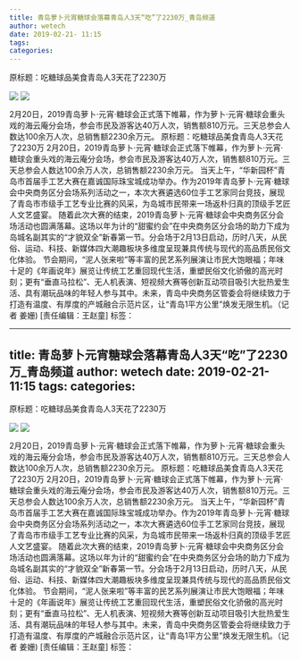 ```yaml
---
title: 青岛萝卜元宵糖球会落幕青岛人3天“吃”了2230万_青岛频道
author: wetech
date: 2019-02-21- 11:15
tags: 
categories: 
---
```

原标题：吃糖球品美食青岛人3天花了2230万
<!-- more -->
                
<img align="center" border="0" src="http://p1.ifengimg.com/a/2019_08/7d0dda102aa9685_size754_w1920_h1200.jpg" />
                
<img align="center" border="0" src="http://p2.ifengimg.com/a/2016/0810/204c433878d5cf9size1_w16_h16.png" />
            
2月20日，2019青岛萝卜·元宵·糖球会正式落下帷幕，作为萝卜·元宵·糖球会重头戏的海云庵分会场，参会市民及游客达40万人次，销售额810万元。三天总参会人数达100余万人次，总销售额2230余万元。
原标题：吃糖球品美食青岛人3天花了2230万
2月20日，2019青岛萝卜·元宵·糖球会正式落下帷幕，作为萝卜·元宵·糖球会重头戏的海云庵分会场，参会市民及游客达40万人次，销售额810万元。三天总参会人数达100余万人次，总销售额2230余万元。
当天上午，“华新园杯”青岛市首届手工艺大赛在嘉诚国际珠宝城成功举办。作为2019年青岛萝卜·元宵·糖球会中央商务区分会场系列活动之一，本次大赛遴选60位手工艺家同台竞技，展现了青岛市市级手工艺专业比赛的风采，为岛城市民带来一场返朴归真的顶级手艺匠人文艺盛宴。
随着此次大赛的结束，2019青岛萝卜·元宵·糖球会中央商务区分会场活动也圆满落幕。这场以年为计的“甜蜜约会”在中央商务区分会场的助力下成为岛城名副其实的“才貌双全”新春第一节。分会场于2月13日启动，历时八天，从民俗、运动、科技、新媒体四大潮趣板块多维度呈现兼具传统与现代的高品质民俗文化体验。
节会期间，“泥人张来啦”等丰富的民艺系列展演让市民大饱眼福；年味十足的《年画说年》展览让传统工艺重回现代生活，重塑民俗文化骄傲的高光时刻；更有“垂直马拉松”、无人机表演、短视频大赛等创新互动项目吸引大批热爱生活、具有潮玩品味的年轻人参与其中。未来，青岛中央商务区管委会将继续致力于打造有温度、有厚度的产城融合示范片区，让“青岛1平方公里”焕发无限生机。（记者 姜姗)
[责任编辑：王赵童]
标签：
 
 
             
---
title: 青岛萝卜元宵糖球会落幕青岛人3天“吃”了2230万_青岛频道
author: wetech
date: 2019-02-21- 11:15
tags: 
categories: 
---
原标题：吃糖球品美食青岛人3天花了2230万
<!-- more -->
                
<img align="center" border="0" src="http://p1.ifengimg.com/a/2019_08/7d0dda102aa9685_size754_w1920_h1200.jpg" />
                
<img align="center" border="0" src="http://p2.ifengimg.com/a/2016/0810/204c433878d5cf9size1_w16_h16.png" />
            
2月20日，2019青岛萝卜·元宵·糖球会正式落下帷幕，作为萝卜·元宵·糖球会重头戏的海云庵分会场，参会市民及游客达40万人次，销售额810万元。三天总参会人数达100余万人次，总销售额2230余万元。
原标题：吃糖球品美食青岛人3天花了2230万
2月20日，2019青岛萝卜·元宵·糖球会正式落下帷幕，作为萝卜·元宵·糖球会重头戏的海云庵分会场，参会市民及游客达40万人次，销售额810万元。三天总参会人数达100余万人次，总销售额2230余万元。
当天上午，“华新园杯”青岛市首届手工艺大赛在嘉诚国际珠宝城成功举办。作为2019年青岛萝卜·元宵·糖球会中央商务区分会场系列活动之一，本次大赛遴选60位手工艺家同台竞技，展现了青岛市市级手工艺专业比赛的风采，为岛城市民带来一场返朴归真的顶级手艺匠人文艺盛宴。
随着此次大赛的结束，2019青岛萝卜·元宵·糖球会中央商务区分会场活动也圆满落幕。这场以年为计的“甜蜜约会”在中央商务区分会场的助力下成为岛城名副其实的“才貌双全”新春第一节。分会场于2月13日启动，历时八天，从民俗、运动、科技、新媒体四大潮趣板块多维度呈现兼具传统与现代的高品质民俗文化体验。
节会期间，“泥人张来啦”等丰富的民艺系列展演让市民大饱眼福；年味十足的《年画说年》展览让传统工艺重回现代生活，重塑民俗文化骄傲的高光时刻；更有“垂直马拉松”、无人机表演、短视频大赛等创新互动项目吸引大批热爱生活、具有潮玩品味的年轻人参与其中。未来，青岛中央商务区管委会将继续致力于打造有温度、有厚度的产城融合示范片区，让“青岛1平方公里”焕发无限生机。（记者 姜姗)
[责任编辑：王赵童]
标签：
 
 
             
